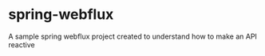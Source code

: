 # spring-webflux

A sample spring webflux project created to understand how to make an API reactive
